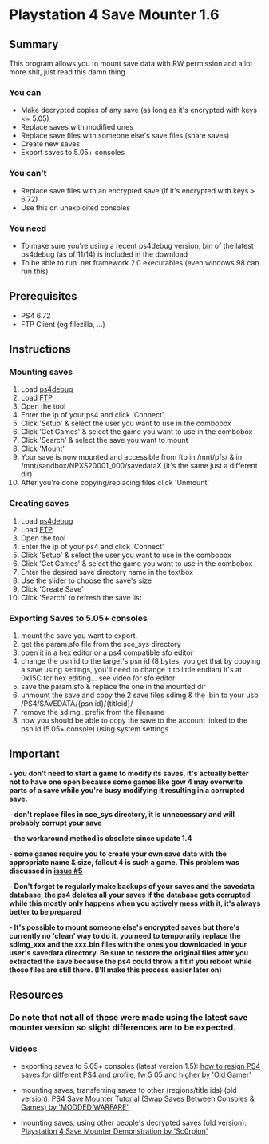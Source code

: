 # Playstation 4 Save Mounter 1.6

## Summary
This program allows you to mount save data with RW permission and a lot more shit, just read this damn thing
### You can
* Make decrypted copies of any save (as long as it's encrypted with keys <= 5.05)
* Replace saves with modified ones
* Replace save files with someone else's save files (share saves)
* Create new saves
* Export saves to 5.05+ consoles

### You can't
* Replace save files with an encrypted save (if it's encrypted with keys > 6.72)
* Use this on unexploited consoles

### You need
* To make sure you're using a recent ps4debug version, bin of the latest ps4debug (as of 11/14) is included in the download
* To be able to run .net framework 2.0 executables (even windows 98 can run this)
## Prerequisites
* PS4 6.72
* FTP Client (eg filezilla, ...)
## Instructions

### Mounting saves
1) Load [ps4debug](https://github.com/xemio/ps4debug)
2) Load [FTP](https://github.com/xvortex/ps4-ftp-vtx)
3) Open the tool
4) Enter the ip of your ps4 and click 'Connect'
5) Click 'Setup' & select the user you want to use in the combobox
6) Click 'Get Games' & select the game you want to use in the combobox
7) Click 'Search' & select the save you want to mount
8) Click 'Mount'
9) Your save is now mounted and accessible from ftp in /mnt/pfs/ & in /mnt/sandbox/NPXS20001_000/savedataX (it's the same just a different dir)
10) After you're done copying/replacing files click 'Unmount'
### Creating saves
1) Load [ps4debug](https://github.com/xemio/ps4debug)
2) Load [FTP](https://github.com/xvortex/ps4-ftp-vtx)
3) Open the tool
4) Enter the ip of your ps4 and click 'Connect'
5) Click 'Setup' & select the user you want to use in the combobox
6) Click 'Get Games' & select the game you want to use in the combobox
7) Enter the desired save directory name in the textbox
8) Use the slider to choose the save's size
9) Click 'Create Save'
10) Click 'Search' to refresh the save list
### Exporting Saves to 5.05+ consoles
1)  mount the save you want to export.
2)  get the param.sfo file from the sce_sys directory
3)  open it in a hex editor or a ps4 compatible sfo editor
4)  change the psn id to the target's psn id (8 bytes, you get that by copying a save using settings, you'll need to change it to little endian) it's at 0x15C for hex editing... see video for sfo editor
5)  save the param.sfo & replace the one in the mounted dir
6)  unmount the save and copy the 2 save files sdimg & the .bin to your usb /PS4/SAVEDATA/{psn id}/{titleid}/
7)  remove the sdimg_ prefix from the filename
8)  now you should be able to copy the save to the account linked to the psn id (5.05+ console) using system settings
## Important

**- you don't need to start a game to modify its saves, it's actually better not to have one open because some games like gow 4 may overwrite parts of a save while you're busy modifying it resulting in a corrupted save.**

**- don't replace files in sce_sys directory, it is unnecessary and will probably corrupt your save**  

**- the workaround method is obsolete since update 1.4**  

**- some games require you to create your own save data with the appropriate name & size, fallout 4 is such a game. This problem was discussed in [issue #5](https://github.com/ChendoChap/Playstation-4-Save-Mounter/issues/5)**

**- Don't forget to regularly make backups of your saves and the savedata database, the ps4 deletes all your saves if the database gets corrupted while this mostly only happens when you actively mess with it, it's always better to be prepared**

**- It's possible to mount someone else's encrypted saves but there's currently no 'clean' way to do it. you need to temporarily replace the sdimg_xxx and the xxx.bin files with the ones you downloaded in your user's savedata directory. Be sure to restore the original files after you extracted the save because the ps4 could throw a fit if you reboot while those files are still there. (I'll make this process easier later on)**

## Resources
### Do note that not all of these were made using the latest save mounter version so slight differences are to be expected.

### Videos
  * exporting saves to 5.05+ consoles (latest version 1.5): [how to resign PS4 saves for different PS4 and profile, fw 5 05 and higher by 'Old Gamer'](https://www.youtube.com/watch?v=OpZ9C-MciZM)

  * mounting saves, transferring saves to other (regions/title ids) (old version): [PS4 Save Mounter Tutorial (Swap Saves Between Consoles & Games) by 'MODDED WARFARE'](https://www.youtube.com/watch?v=m_h4MsAaXdY)

  * mounting saves, using other people's decrypted saves (old version): [Playstation 4 Save Mounter Demonstration by 'Sc0rpion'](https://www.youtube.com/watch?v=Atw6480SX5I)
